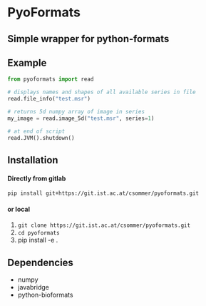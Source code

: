 # PyoFormats
Simple wrapper for python-formats
---
## Example
```python
from pyoformats import read

# displays names and shapes of all available series in file
read.file_info("test.msr")

# returns 5d numpy array of image in series
my_image = read.image_5d("test.msr", series=1)

# at end of script
read.JVM().shutdown()
```

## Installation

#### Directly from gitlab
`pip install git+https://git.ist.ac.at/csommer/pyoformats.git`

#### or local

1. `git clone https://git.ist.ac.at/csommer/pyoformats.git`
2. `cd pyoformats`
3. pip install -e .

## Dependencies
* numpy
* javabridge
* python-bioformats

